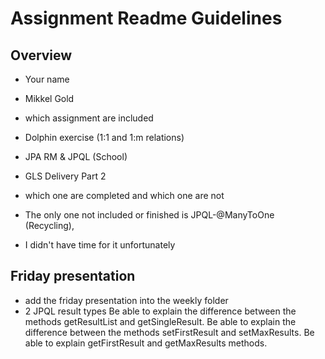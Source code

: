 # Assignment Readme Guidelines

## Overview

- Your name
- Mikkel Gold

- which assignment are included
- Dolphin exercise (1:1 and 1:m relations)
- JPA RM & JPQL (School)
- GLS Delivery Part 2

- which one are completed and which one are not
- The only one not included or finished is JPQL-@ManyToOne (Recycling),
- I didn't have time for it unfortunately

## Friday presentation
- add the friday presentation into the weekly folder
- 2 JPQL result types
  Be able to explain the difference between the methods getResultList and getSingleResult.
  Be able to explain the difference between the methods setFirstResult and setMaxResults.
  Be able to explain getFirstResult and getMaxResults methods.

